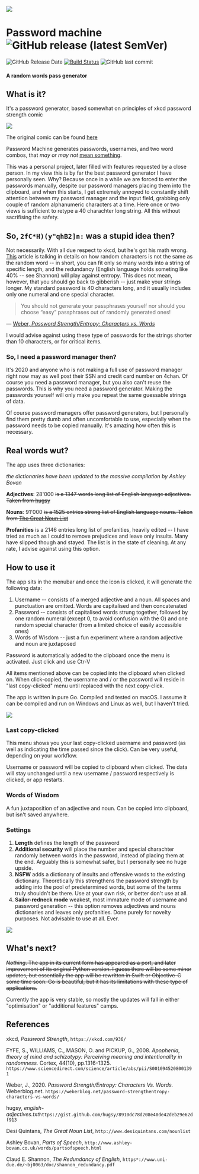 ![](README_assets/icon.png)

# Password machine ![GitHub release (latest SemVer)](https://img.shields.io/github/v/release/evilcloud/PWgo?style=for-the-badge)

![GitHub Release Date](https://img.shields.io/github/release-date/evilcloud/PWgo)
[![Build Status](https://travis-ci.org/evilcloud/PWgo.svg?branch=master)](https://travis-ci.org/evilcloud/PWgo) ![GitHub last commit](https://img.shields.io/github/last-commit/evilcloud/PWgo)

#### A random words pass generator

## What is it?

It's a password generator, based somewhat on principles of xkcd password strength comic

![](README_assets/password_strength.png)

The original comic can be found [here](https://xkcd.com/936/)

Password Machine generates passwords, usernames, and two word combos, that _may or may not_ [mean something](https://www.sciencedirect.com/science/article/abs/pii/S0010945208001391).

This was a personal project, later filled with features requested by a close person. In my view this is by far the best password generator I have personally seen. Why? Because once in a while we are forced to enter the passwords manually, despite our password managers placing them into the clipboard, and when this starts, I get extremely annoyed to constantly shift attention between my password manager and the input field, grabbing only couple of random alphanumeric characters at a time. Here once or two views is sufficient to retype a 40 charachter long string. All this without sacrifising the safety.

## So, `2fC*H)(y"qhB2]n:` was a stupid idea then?

Not necessarily. With all due respect to xkcd, but he's got his math wrong. [This](https://weberblog.net/password-strengthentropy-characters-vs-words/) article is talking in details on how random characters is not the same as the random word -- in short, you can fit only so many words into a string of specific length, and the redundancy (English language holds someting like 40% -- see Shannon) will play against entropy. This does not mean, however, that you should go back to gibberish -- just make your strings longer. My standard password is 40 characters long, and it usually includes only one numeral and one special character.

> You should not generate your passphrases yourself nor should you choose “easy” passphrases out of randomly generated ones!

— [Weber, _Password Strength/Entropy: Characters vs. Words_](https://weberblog.net/password-strengthentropy-characters-vs-words/)

I would advise against using these type of passwords for the strings shorter than 10 characters, or for critical items.

### So, I need a password manager then?

It's 2020 and anyone who is not making a full use of password manager right now may as well post their SSN and credit card number on 4chan. Of course you need a password manager, but you also can't reuse the passwords. This is why you need a password generator. Making the passwords yourself will only make you repeat the same guessable strings of data.

Of course password managers offer password generators, but I personally find them pretty dumb and often uncomfortable to use, especially when the password needs to be copied manually. It's amazing how often this is necessary.

## Real words wut?

The app uses three dictionaries:

_the dictionaries have been updated to the massive compilation by Ashley Bovan_

**Adjectives**: 28'000
~~is a 1347 words long list of English language adjectives. Taken from [hugsy](https://gist.github.com/hugsy/8910dc78d208e40de42deb29e62df913)~~

**Nouns**: 91'000
~~is a 1525 entries strong list of English language nouns. Taken from [The Great Noun List](http://www.desiquintans.com/nounlist)~~

**Profanities** is a 2146 entries long list of profanities, heavily edited -- I have tried as much as I could to remove prejudices and leave only insults. Many have slipped though and stayed. The list is in the state of cleaning. At any rate, I advise against using this option.

## How to use it

The app sits in the menubar and once the icon is clicked, it will generate the following data:

1. Username -- consists of a merged adjective and a noun. All spaces and punctuation are omitted. Words are capitalised and then concatenated
2. Password -- consists of capitalised words strung together, followed by one random numeral (except 0, to avoid confusion with the O) and one random special character (from a limited choice of easily accessible ones)
3. Words of Wisdom -- just a fun experiment where a random adjective and noun are juxtaposed

Password is automatically added to the clipboard once the menu is activated. Just click and use Ctr-V

All items mentioned above can be copied into the clipboard when clicked on. When click-copied, the username and / or the password will reside in "last copy-clicked" menu until replaced with the next copy-click.

The app is written in pure Go. Compiled and tested on macOS. I assume it can be compiled and run on Windows and Linux as well, but I haven't tried.

![](README_assets/Screenshot.png)

### Last copy-clicked

This menu shows you your last copy-clicked username and password (as well as indicating the time passed since the click). Can be very useful, depending on your workflow.

Username or password will be copied to clipboard when clicked. The data will stay unchanged until a new username / password respectively is clicked, or app restarts.

### Words of Wisdom

A fun juxtaposition of an adjective and noun. Can be copied into clipboard, but isn't saved anywhere.

### Settings

1. **Length** defines the length of the password
2. **Additional security** will place the number and special charachter randomly between words in the password, instead of placing them at the end. Arguably this is somewhat safer, but I personally see no huge upside.
3. **NSFW** adds a dictionary of insults and offensive words to the existing dictionary. Theoretically this strengthens the password strength by adding into the pool of predetermined words, but some of the terms truly shouldn't be there. Use at your own risk, or better don't use at all.
4. **Sailor-redneck mode** weakest, most immature mode of username and password generation -- this option removes adjectives and nouns dictionaries and leaves only profanities. Done purely for novelty purposes. Not advisable to use at all. Ever.

[![](README_assets/download.gif)](https://github.com/evilcloud/PWgo/releases/download/1.1.2/PWgo.1.2.1.dmg)

## What's next?

~~_Nothing_. The app in its current form has appeared as a port, and later improvement of its original Python version. I guess there will be some minor updates, but essentially the app will be rewritten in Swift or Objective-C some time soon. Go is beautiful, but it has its limitations with these type of applications.~~

Currently the app is very stable, so mostly the updates will fall in either "optimisation" or "additional features" camps.

## References

xkcd, _Password Strength_, `https://xkcd.com/936/`

FYFE, S., WILLIAMS, C., MASON, O. and PICKUP, G., 2008. _Apophenia, theory of mind and schizotypy: Perceiving meaning and intentionality in randomness._ Cortex, 44(10), pp.1316-1325. `https://www.sciencedirect.com/science/article/abs/pii/S0010945208001391`

Weber, J., 2020. _Password Strength/Entropy: Characters Vs. Words._ Weberblog.net. `https://weberblog.net/password-strengthentropy-characters-vs-words/`

hugsy, _english-adjectives.txt_`https://gist.github.com/hugsy/8910dc78d208e40de42deb29e62df913`

Desi Quintans, _The Great Noun List_, `http://www.desiquintans.com/nounlist`

Ashley Bovan, _Parts of Speech_, `http://www.ashley-bovan.co.uk/words/partsofspeech.html`

Claud E. Shannon, _The Redundancy of English_, `https*://www.uni-due.de/~bj0063/doc/shannon_redundancy.pdf`

